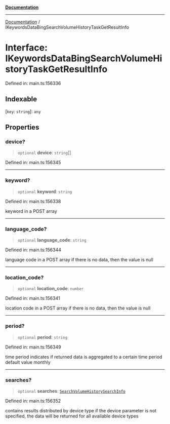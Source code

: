 [**Documentation**](../README.md)

***

[Documentation](../README.md) / IKeywordsDataBingSearchVolumeHistoryTaskGetResultInfo

# Interface: IKeywordsDataBingSearchVolumeHistoryTaskGetResultInfo

Defined in: main.ts:156336

## Indexable

\[`key`: `string`\]: `any`

## Properties

### device?

> `optional` **device**: `string`[]

Defined in: main.ts:156345

***

### keyword?

> `optional` **keyword**: `string`

Defined in: main.ts:156338

keyword in a POST array

***

### language\_code?

> `optional` **language\_code**: `string`

Defined in: main.ts:156344

language code in a POST array
if there is no data, then the value is null

***

### location\_code?

> `optional` **location\_code**: `number`

Defined in: main.ts:156341

location code in a POST array
if there is no data, then the value is null

***

### period?

> `optional` **period**: `string`

Defined in: main.ts:156349

time period
indicates if returned data is aggregated to a certain time period
default value monthly

***

### searches?

> `optional` **searches**: [`SearchVolumeHistorySearchInfo`](../classes/SearchVolumeHistorySearchInfo.md)

Defined in: main.ts:156352

contains results distributed by device type
if the device parameter is not specified, the data will be returned for all available device types
